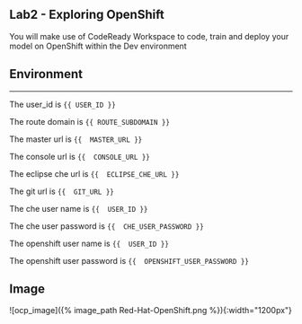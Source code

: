## Lab2 - Exploring OpenShift

You will make use of CodeReady Workspace to code, train and deploy your model on OpenShift within the Dev environment


## Environment

---

The user_id is `{{ USER_ID }}`

The route domain is `{{ ROUTE_SUBDOMAIN }}`

The master url is `{{  MASTER_URL }}`

The console url is `{{  CONSOLE_URL }}`

The eclipse che url is `{{  ECLIPSE_CHE_URL }}`

The git url is `{{  GIT_URL }}`

The che user name is `{{  USER_ID }}`

The che user password is `{{  CHE_USER_PASSWORD }}`

The openshift user name is `{{  USER_ID }}`

The openshift user password is `{{  OPENSHIFT_USER_PASSWORD }}`


## Image

![ocp_image]({% image_path Red-Hat-OpenShift.png %}){:width="1200px"}
